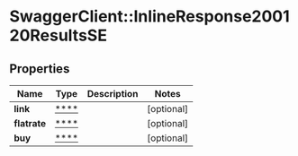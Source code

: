 # SwaggerClient::InlineResponse200120ResultsSE

## Properties
Name | Type | Description | Notes
------------ | ------------- | ------------- | -------------
**link** | [****](.md) |  | [optional] 
**flatrate** | [****](.md) |  | [optional] 
**buy** | [****](.md) |  | [optional] 

